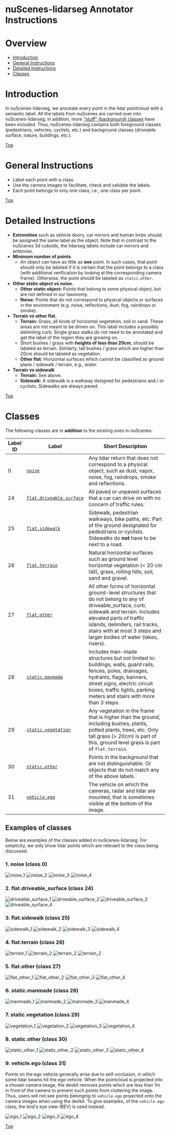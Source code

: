 # nuScenes-lidarseg Annotator Instructions

# Overview
- [Introduction](#introduction)
- [General Instructions](#general-instructions)
- [Detailed Instructions](#detailed-instructions)
- [Classes](#classes)

# Introduction
In nuScenes-lidarseg, we annotate every point in the lidar pointcloud with a semantic label. 
All the labels from nuScenes are carried over into nuScenes-lidarseg; in addition, more ["stuff" (background) classes](#classes) have been included.
Thus, nuScenes-lidarseg contains both foreground classes (pedestrians, vehicles, cyclists, etc.) and background classes (driveable surface, nature, buildings, etc.).

[Top](#overview)

# General Instructions
 - Label each point with a class. 
 - Use the camera images to facilitate, check and validate the labels.
 - Each point belongs to only one class, i.e., one class per point.

[Top](#overview)
 
# Detailed Instructions  
+ **Extremities** such as vehicle doors, car mirrors and human limbs should be assigned the same label as the object. 
Note that in contrast to the nuScenes 3d cuboids, the lidarseg labels include car mirrors and antennas.
+ **Minimum number of points** 
    + An object can have as little as **one** point. 
    In such cases, that point should only be labeled if it is certain that the point belongs to a class 
    (with additional verification by looking at the corresponding camera frame). 
    Otherwise, the point should be labeled as `static.other`.  
+ **Other static object vs noise.**
    + **Other static object:** Points that belong to some physical object, but are not defined in our taxonomy.  
    + **Noise:** Points that do not correspond to physical objects or surfaces in the environment
    (e.g. noise, reflections, dust, fog, raindrops or smoke).
+ **Terrain vs other flat.**
    + **Terrain:** Grass, all kinds of horizontal vegetation, soil or sand. These areas are not meant to be driven on. 
    This label includes a possibly delimiting curb. 
    Single grass stalks do not need to be annotated and get the label of the region they are growing on.
    + Short bushes / grass with **heights of less than 20cm**, should be labeled as terrain. 
    Similarly, tall bushes / grass which are higher than 20cm should be labeled as vegetation.
    + **Other flat:** Horizontal surfaces which cannot be classified as ground plane / sidewalk / terrain, e.g., water.
+ **Terrain vs sidewalk**
    + **Terrain:** See above.
    + **Sidewalk:** A sidewalk is a walkway designed for pedestrians and / or cyclists. Sidewalks are always paved.

[Top](#overview)

# Classes
The following classes are in **addition** to the existing ones in nuScenes:  

| Label ID |  Label | Short Description |
| --- | --- | --- |
| 0 | [`noise`](#1-noise-class-0) | Any lidar return that does not correspond to a physical object, such as dust, vapor, noise, fog, raindrops, smoke and reflections. |
| 24 | [`flat.driveable_surface`](#2-flatdriveable_surface-class-24) | All paved or unpaved surfaces that a car can drive on with no concern of traffic rules. |
| 25 | [`flat.sidewalk`](#3-flatsidewalk-class-25) | Sidewalk, pedestrian walkways, bike paths, etc. Part of the ground designated for pedestrians or cyclists. Sidewalks do **not** have to be next to a road. |
| 26 | [`flat.terrain`](#4-flatterrain-class-26) | Natural horizontal surfaces such as ground level horizontal vegetation (< 20 cm tall), grass, rolling hills, soil, sand and gravel. |
| 27 | [`flat.other`](#5-flatother-class-27) | All other forms of horizontal ground-level structures that do not belong to any of driveable_surface, curb, sidewalk and terrain. Includes elevated parts of traffic islands, delimiters, rail tracks, stairs with at most 3 steps and larger bodies of water (lakes, rivers). |
| 28 | [`static.manmade`](#6-staticmanmade-class-28) | Includes man-made structures but not limited to: buildings, walls, guard rails, fences, poles, drainages, hydrants, flags, banners, street signs, electric circuit boxes, traffic lights, parking meters and stairs with more than 3 steps.  |
| 29 | [`static.vegetation`](#7-staticvegetation-class-29) | Any vegetation in the frame that is higher than the ground, including bushes, plants, potted plants, trees, etc. Only tall grass (> 20cm) is part of this, ground level grass is part of `flat.terrain`.|
| 30 | [`static.other`](#8-staticother-class-30) | Points in the background that are not distinguishable. Or objects that do not match any of the above labels. |
| 31 | [`vehicle.ego`](#9-vehicleego-class-31) | The vehicle on which the cameras, radar and lidar are mounted, that is sometimes visible at the bottom of the image. |

## Examples of classes
Below are examples of the classes added in nuScenes-lidarseg.
For simplicity, we only show lidar points which are relevant to the class being discussed.


### 1. noise (class 0)
![noise_1](https://www.nuscenes.org/public/images/taxonomy_imgs/lidarseg/0_scene-0053_CAM_FRONT_LEFT_1532402428104844_crop.jpg)
![noise_2](https://www.nuscenes.org/public/images/taxonomy_imgs/lidarseg/0_scene-0163_CAM_FRONT_LEFT_1526915289904917_crop.jpg) 
![noise_3](https://www.nuscenes.org/public/images/taxonomy_imgs/lidarseg/0_scene-0207_CAM_BACK_LEFT_1532621922197405_crop.jpg)
![noise_4](https://www.nuscenes.org/public/images/taxonomy_imgs/lidarseg/0_scene-0635_CAM_FRONT_1537296086862404_crop.jpg)

### 2. flat.driveable_surface (class 24)
![driveable_surface_1](https://www.nuscenes.org/public/images/taxonomy_imgs/lidarseg/24_206_CAM_BACK.jpg)
![driveable_surface_2](https://www.nuscenes.org/public/images/taxonomy_imgs/lidarseg/24_250_CAM_FRONT.jpg)
![driveable_surface_3](https://www.nuscenes.org/public/images/taxonomy_imgs/lidarseg/24_9750_CAM_FRONT.jpg)
![driveable_surface_4](https://www.nuscenes.org/public/images/taxonomy_imgs/lidarseg/24_10000_CAM_BACK.jpg)

### 3. flat.sidewalk (class 25)
![sidewalk_1](https://www.nuscenes.org/public/images/taxonomy_imgs/lidarseg/25_90_CAM_FRONT_LEFT.jpg)
![sidewalk_2](https://www.nuscenes.org/public/images/taxonomy_imgs/lidarseg/25_13250_CAM_FRONT_LEFT.jpg)
![sidewalk_3](https://www.nuscenes.org/public/images/taxonomy_imgs/lidarseg/25_280_CAM_FRONT_LEFT.jpg)
![sidewalk_4](https://www.nuscenes.org/public/images/taxonomy_imgs/lidarseg/25_680_CAM_FRONT_LEFT.jpg)

### 4. flat.terrain (class 26)
![terrain_1](https://www.nuscenes.org/public/images/taxonomy_imgs/lidarseg/26_11750_CAM_BACK_RIGHT.jpg)
![terrain_2](https://www.nuscenes.org/public/images/taxonomy_imgs/lidarseg/26_10700_CAM_BACK_LEFT.jpg)
![terrain_2](https://www.nuscenes.org/public/images/taxonomy_imgs/lidarseg/26_886_CAM_BACK_LEFT.jpg)
![terrain_2](https://www.nuscenes.org/public/images/taxonomy_imgs/lidarseg/26_1260_CAM_BACK_LEFT.jpg)

### 5. flat.other (class 27)
![flat_other_1](https://www.nuscenes.org/public/images/taxonomy_imgs/lidarseg/27_2318_CAM_FRONT.jpg)
![flat_other_2](https://www.nuscenes.org/public/images/taxonomy_imgs/lidarseg/27_3750_CAM_FRONT_RIGHT.jpg)
![flat_other_3](https://www.nuscenes.org/public/images/taxonomy_imgs/lidarseg/27_1230_CAM_FRONT.jpg)
![flat_other_4](https://www.nuscenes.org/public/images/taxonomy_imgs/lidarseg/27_1380_CAM_FRONT.jpg)

### 6. static.manmade (class 28)
![manmade_1](https://www.nuscenes.org/public/images/taxonomy_imgs/lidarseg/28_13850_CAM_FRONT.jpg)
![manmade_2](https://www.nuscenes.org/public/images/taxonomy_imgs/lidarseg/28_15550_CAM_FRONT.jpg)
![manmade_3](https://www.nuscenes.org/public/images/taxonomy_imgs/lidarseg/28_5009_CAM_FRONT.jpg)
![manmade_4](https://www.nuscenes.org/public/images/taxonomy_imgs/lidarseg/28_5501_CAM_BACK.jpg)

### 7. static.vegetation (class 29)
![vegetation_1](https://www.nuscenes.org/public/images/taxonomy_imgs/lidarseg/29_650_CAM_FRONT_LEFT.jpg)
![vegetation_2](https://www.nuscenes.org/public/images/taxonomy_imgs/lidarseg/29_3650_CAM_FRONT.jpg)
![vegetation_3](https://www.nuscenes.org/public/images/taxonomy_imgs/lidarseg/29_5610_CAM_BACK_RIGHT.jpg)
![vegetation_4](https://www.nuscenes.org/public/images/taxonomy_imgs/lidarseg/29_5960_CAM_FRONT_RIGHT.jpg)

### 8. static.other (class 30)
![static_other_1](https://www.nuscenes.org/public/images/taxonomy_imgs/lidarseg/30_scene-0031_CAM_BACK_LEFT_1531886230947423.jpg )
![static_other_2](https://www.nuscenes.org/public/images/taxonomy_imgs/lidarseg/30_scene-0032_CAM_BACK_RIGHT_1531886262027893.jpg )
![static_other_3](https://www.nuscenes.org/public/images/taxonomy_imgs/lidarseg/30_scene-0160_CAM_BACK_LEFT_1533115303947423.jpg )
![static_other_4](https://www.nuscenes.org/public/images/taxonomy_imgs/lidarseg/30_scene-0166_CAM_BACK_RIGHT_1526915380527813.jpg )

### 9. vehicle.ego (class 31)
Points on the ego vehicle generally arise due to self-occlusion, in which some lidar beams hit the ego vehicle.
When the pointcloud is projected into a chosen camera image, the devkit removes points which are less than 
1m in front of the camera to prevent such points from cluttering the image. Thus, users will not see points
belonging to `vehicle.ego` projected onto the camera images when using the devkit. To give examples, of the
`vehicle.ego` class, the bird's eye view (BEV) is used instead:

![ego_1](https://www.nuscenes.org/public/images/taxonomy_imgs/lidarseg/31_479_BEV.jpg)
![ego_2](https://www.nuscenes.org/public/images/taxonomy_imgs/lidarseg/31_11200_BEV.jpg)
![ego_3](https://www.nuscenes.org/public/images/taxonomy_imgs/lidarseg/31_14500_BEV.jpg)
![ego_4](https://www.nuscenes.org/public/images/taxonomy_imgs/lidarseg/31_24230_BEV.jpg)

[Top](#overview)